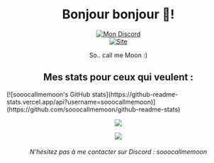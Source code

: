 <h1 align="center">Bonjour bonjour 👋!</h1>
<div align="center">
  <a href="" target="_blank"><img src="https://img.shields.io/badge/Discord-sooocallmemoon-red?style=for-the-badge&logo=discord" alt="Mon Discord" /></a>
  <br />
  <a href="https://oxoomy.fr" target="_blank"><img src="https://img.shields.io/badge/Site-oxoomy.fr-red?style=for-the-badge&logo=safari" alt="Site" /></a>
</div>
<p align="center">So.. call me Moon :)</p>
<h2 align="center">Mes stats pour ceux qui veulent :</h2>
[![sooocallmemoon's GitHub stats](https://github-readme-stats.vercel.app/api?username=sooocallmemoon)](https://github.com/sooocallmemoon/github-readme-stats)
<a href="#"><p align="center"><img src="https://github-readme-stats.vercel.app/api?username=sooocallmemoon&theme=material-palenight&show_icons=true"></p></a>
<a href="#"><p align="center"><img src="https://github-readme-stats.vercel.app/api/top-langs/?username=sooocallmemoon&layout=compact&theme=material-palenight"></p></a>
<h6 align="center">N'hésitez pas à me contacter sur Discord : sooocallmemoon</h6>
